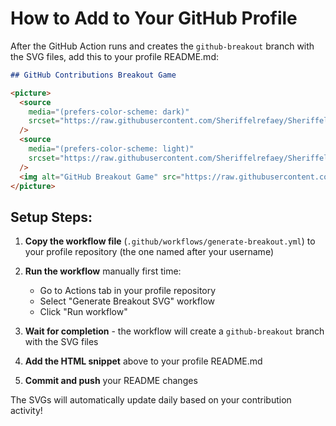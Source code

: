 # How to Add to Your GitHub Profile

After the GitHub Action runs and creates the `github-breakout` branch with the SVG files, add this to your profile README.md:

```markdown
## GitHub Contributions Breakout Game

<picture>
  <source
    media="(prefers-color-scheme: dark)"
    srcset="https://raw.githubusercontent.com/Sheriffelrefaey/Sheriffelrefaey/github-breakout/images/breakout-dark.svg"
  />
  <source
    media="(prefers-color-scheme: light)"
    srcset="https://raw.githubusercontent.com/Sheriffelrefaey/Sheriffelrefaey/github-breakout/images/breakout-light.svg"
  />
  <img alt="GitHub Breakout Game" src="https://raw.githubusercontent.com/Sheriffelrefaey/Sheriffelrefaey/github-breakout/images/breakout-light.svg" />
</picture>
```

## Setup Steps:

1. **Copy the workflow file** (`.github/workflows/generate-breakout.yml`) to your profile repository (the one named after your username)

2. **Run the workflow** manually first time:
   - Go to Actions tab in your profile repository
   - Select "Generate Breakout SVG" workflow
   - Click "Run workflow"

3. **Wait for completion** - the workflow will create a `github-breakout` branch with the SVG files

4. **Add the HTML snippet** above to your profile README.md

5. **Commit and push** your README changes

The SVGs will automatically update daily based on your contribution activity!